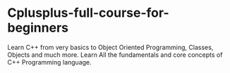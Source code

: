 # Cplusplus-full-course-for-beginners
Learn C++ from very basics to Object Oriented Programming, Classes, Objects and much more. Learn All the fundamentals and core concepts of C++ Programming language.
